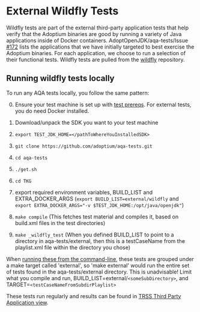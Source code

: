 # External Wildfly Tests

Wildfly tests are part of the external third-party application tests that help verify that the Adoptium binaries are good by running a variety of Java applications inside of Docker containers. AdoptOpenJDK/aqa-tests/Issue [#172](https://github.com/adoptium/aqa-tests/issues/172) lists the applications that we have initially targeted to best exercise the Adoptium binaries. For each application, we choose to run a selection of their functional tests. Wildfly tests are pulled from the [wildfly](https://github.com/wildfly/wildfly.git) repository.


## Running wildfly tests locally
To run any AQA tests locally, you follow the same pattern:

   0. Ensure your test machine is set up with [test prereqs](https://github.com/adoptium/aqa-tests/blob/master/doc/Prerequisites.md). For external tests, you do need Docker installed.

   1. Download/unpack the SDK you want to your test machine

   2. `export TEST_JDK_HOME=</pathToWhereYouInstalledSDK>`

   3. `git clone https://github.com/adoptium/aqa-tests.git`

   4. `cd aqa-tests`

   5. `./get.sh`

   6. `cd TKG`

   7. export required environment variables, BUILD_LIST and EXTRA_DOCKER_ARGS (`export BUILD_LIST=external/wildfly` and `export EXTRA_DOCKER_ARGS="-v $TEST_JDK_HOME:/opt/java/openjdk"`)

   8. `make compile` (This fetches test material and compiles it, based on build.xml files in the test directories)

   9. `make _wildfly_test` (When you defined BUILD_LIST to point to a directory in aqa-tests/external, then this is a testCaseName from the playlist.xml file within the directory you chose)

When [running these from the command-line](https://github.com/adoptium/aqa-tests/blob/master/doc/userGuide.md#local-testing-via-make-targets-on-the-commandline), these tests are grouped under a make target called 'external', so 'make external' would run the entire set of tests found in the aqa-tests/external directory. This is unadvisable! Limit what you compile and run, BUILD_LIST=external/`<someSubDirectory>`, and TARGET=`<testCaseNameFromSubdirPlaylist>`

These tests run regularly and results can be found in [TRSS Third Party Application view](https://trss.adoptopenjdk.net/ThirdPartyAppView).
